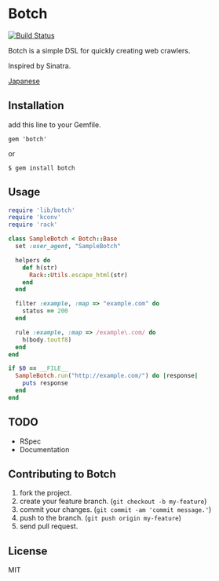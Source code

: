 # Botch

[![Build Status](https://travis-ci.org/namusyaka/botch.png)](https://travis-ci.org/namusyaka/botch)

Botch is a simple DSL for quickly creating web crawlers.

Inspired by Sinatra.

[Japanese](https://gist.github.com/namusyaka/6001467)

## Installation

add this line to your Gemfile.

`gem 'botch'`

or

`$ gem install botch`

## Usage

```ruby
require 'lib/botch'
require 'kconv'
require 'rack'

class SampleBotch < Botch::Base
  set :user_agent, "SampleBotch"

  helpers do
    def h(str)
      Rack::Utils.escape_html(str)
    end
  end

  filter :example, :map => "example.com" do
    status == 200
  end

  rule :example, :map => /example\.com/ do
    h(body.toutf8)
  end
end

if $0 == __FILE__
  SampleBotch.run("http://example.com/") do |response|
    puts response
  end
end
```

## TODO

- RSpec
- Documentation

## Contributing to Botch

1. fork the project.
2. create your feature branch. (`git checkout -b my-feature`)
3. commit your changes. (`git commit -am 'commit message.'`)
4. push to the branch. (`git push origin my-feature`)
5. send pull request.

## License

MIT

